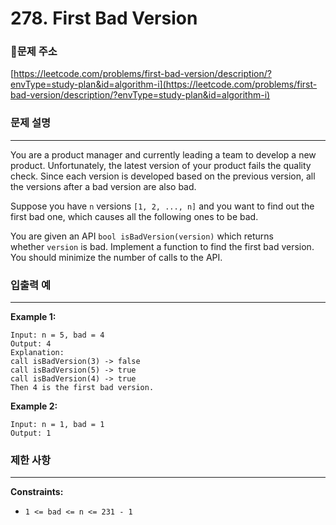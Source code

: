 # 278. First Bad Version

### **🚩문제 주소**

[https://leetcode.com/problems/first-bad-version/description/?envType=study-plan&id=algorithm-i](https://leetcode.com/problems/first-bad-version/description/?envType=study-plan&id=algorithm-i)

### 문제 설명

---

You are a product manager and currently leading a team to develop a new product. Unfortunately, the latest version of your product fails the quality check. Since each version is developed based on the previous version, all the versions after a bad version are also bad.

Suppose you have `n` versions `[1, 2, ..., n]` and you want to find out the first bad one, which causes all the following ones to be bad.

You are given an API `bool isBadVersion(version)` which returns whether `version` is bad. Implement a function to find the first bad version. You should minimize the number of calls to the API.

### 입출력 예

---

**Example 1:**

```
Input: n = 5, bad = 4
Output: 4
Explanation:
call isBadVersion(3) -> false
call isBadVersion(5) -> true
call isBadVersion(4) -> true
Then 4 is the first bad version.
```

**Example 2:**

```
Input: n = 1, bad = 1
Output: 1
```

### 제한 사항

---

**Constraints:**

- `1 <= bad <= n <= 231 - 1`